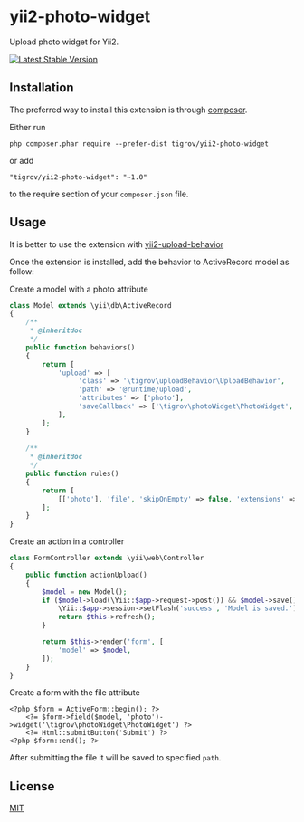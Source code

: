 yii2-photo-widget
=================

Upload photo widget for Yii2.

[![Latest Stable Version](https://poser.pugx.org/Tigrov/yii2-photo-widget/v/stable)](https://packagist.org/packages/Tigrov/yii2-photo-widget)

Installation
------------

The preferred way to install this extension is through [composer](http://getcomposer.org/download/).

Either run

```
php composer.phar require --prefer-dist tigrov/yii2-photo-widget
```

or add

```
"tigrov/yii2-photo-widget": "~1.0"
```

to the require section of your `composer.json` file.

	
Usage
-----

It is better to use the extension with [yii2-upload-behavior](https://github.com/Tigrov/yii2-upload-behavior)

Once the extension is installed, add the behavior to ActiveRecord model as follow:

Create a model with a photo attribute
```php
class Model extends \yii\db\ActiveRecord
{
    /**
     * @inheritdoc
     */
    public function behaviors()
    {
        return [
            'upload' => [
                 'class' => '\tigrov\uploadBehavior\UploadBehavior',
                 'path' => '@runtime/upload',
                 'attributes' => ['photo'],
                 'saveCallback' => ['\tigrov\photoWidget\PhotoWidget', 'crop'],
            ],
        ];
    }
    
    /**
     * @inheritdoc
     */
    public function rules()
    {
        return [
            [['photo'], 'file', 'skipOnEmpty' => false, 'extensions' => 'png,jpg,jpeg'],
        ];
    }
}
```

Create an action in a controller
```php
class FormController extends \yii\web\Controller
{
    public function actionUpload()
    {
        $model = new Model();
        if ($model->load(\Yii::$app->request->post()) && $model->save()) {
            \Yii::$app->session->setFlash('success', 'Model is saved.');
            return $this->refresh();
        }

        return $this->render('form', [
            'model' => $model,
        ]);
    }
}
```

Create a form with the file attribute
```
<?php $form = ActiveForm::begin(); ?>
    <?= $form->field($model, 'photo')->widget('\tigrov\photoWidget\PhotoWidget') ?>
    <?= Html::submitButton('Submit') ?>
<?php $form::end(); ?>
```

After submitting the file it will be saved to specified `path`.

License
-------

[MIT](LICENSE)
